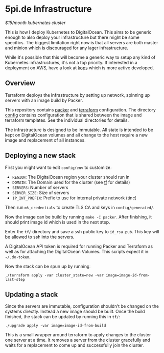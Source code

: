 # 5pi.de Infrastructure
*$15/month kubernetes cluster*

This is how I deploy Kubernetes to DigitalOcean.
This aims to be generic enough to also deploy your infrastructure but there
might be some specifics. The biggest limitation right now is that all servers
are both master and minion which is discouraged for any lager infrastructure.

While it's possible that this will become a generic way to setup any kind of
Kubernetes infrastructures, it's not a top priority. If interested in a
deployment on AWS, have a look at [kops](https://github.com/kubernetes/kops)
which is more active developed.

## Overview
Terraform deploys the infrastructure by setting up network, spinning up servers
with an image build by Packer.

This repository contains [packer](/packer) and [terraform](/tf) configuration.
The directory [config](/config) contains configuration that is shared between
the image and terraform templates. See the individual directories for details.

The infrastructure is designed to be immutable. All state is intended to be kept
on DigitalOcean volumes and all change to the host require a new image and
replacement of all instances.

## Deploying a new stack
First you might want to edit `config/env` to customize:

- `REGION`: The DigitalOcean region your cluster should run in
- `DOMAIN`: The Domain used for the cluster (see [tf](/tf) for details)
- `SERVERS`: Number of servers
- `SERVER_SIZE`: Size of servers
- `IP_INT_PREFIX`: Prefix to use for internal private network (tinc)

Then run `mk_credentials` to create TLS CA and keys in `config/generated/`.

Now the image can be build by running `make -C packer`. After finishing, it
should print image id which is used in the next step.

Enter the `tf/` directory and save a ssh public key to `id_rsa.pub`. This key
will be allowed to ssh into the servers.

A DigitalOcean API token is required for running Packer and Terraform as well as
for attaching the DigitalOcean Volumes. This scripts expect it in `~/.do-token`.

Now the stack can be spun up by running:

```
./terraform apply -var cluster_state=new -var image=image-id-from-last-step
```

## Updating a stack
Since the servers are immutable, configuration shouldn't be changed on the
systems directly. Instead a new image should be built. Once the build finished,
the stack can be updated by running this in `tf/`:

```
./upgrade apply -var image=image-id-from-build
```

This is a small wrapper around terraform to apply changes to the cluster one
server at a time. It removes a server from the cluster gracefully and waits for
a replacement to come up and successfully join the cluster.
